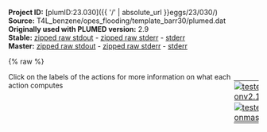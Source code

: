 **Project ID:** [plumID:23.030]({{ '/' | absolute_url }}eggs/23/030/)  
**Source:** T4L_benzene/opes_flooding/template_barr30/plumed.dat  
**Originally used with PLUMED version:** 2.9  
**Stable:** [zipped raw stdout](plumed.dat.plumed.stdout.txt.zip) - [zipped raw stderr](plumed.dat.plumed.stderr.txt.zip) - [stderr](plumed.dat.plumed.stderr)  
**Master:** [zipped raw stdout](plumed.dat.plumed_master.stdout.txt.zip) - [zipped raw stderr](plumed.dat.plumed_master.stderr.txt.zip) - [stderr](plumed.dat.plumed_master.stderr)  

{% raw %}
<div style="width: 100%; float:left">
<div style="width: 90%; float:left" id="value_details_data/T4L_benzene/opes_flooding/template_barr30/plumed.dat"> Click on the labels of the actions for more information on what each action computes </div>
<div style="width: 10%; float:left"><table><tr><td style="padding:1px"><a href="plumed.dat.plumed.stderr"><img src="https://img.shields.io/badge/v2.10-passing-green.svg" alt="tested onv2.10" /></a></td></tr><tr><td style="padding:1px"><a href="plumed.dat.plumed_master.stderr"><img src="https://img.shields.io/badge/master-passing-green.svg" alt="tested onmaster" /></a></td></tr></table></div></div>
<pre style="width=97%;">
<span class="plumedtooltip" style="color:green">WHOLEMOLECULES<span class="right">This action is used to rebuild molecules that can become split by the periodic boundary conditions. <a href="https://www.plumed.org/doc-master/user-doc/html/_w_h_o_l_e_m_o_l_e_c_u_l_e_s.html" style="color:green">More details</a><i></i></span></span> <span class="plumedtooltip">ENTITY0<span class="right">the atoms that make up a molecule that you wish to align<i></i></span></span>=1-2593 <span class="plumedtooltip">ENTITY1<span class="right">the atoms that make up a molecule that you wish to align<i></i></span></span>=2594-2605
<span style="display:none;" id="data/T4L_benzene/opes_flooding/template_barr30/plumed.dat">The WHOLEMOLECULES action with label <b></b> calculates something</span><span class="plumedtooltip" style="color:green">FIT_TO_TEMPLATE<span class="right">This action is used to align a molecule to a template. <a href="https://www.plumed.org/doc-master/user-doc/html/_f_i_t__t_o__t_e_m_p_l_a_t_e.html" style="color:green">More details</a><i></i></span></span> <span class="plumedtooltip">REFERENCE<span class="right">a file in pdb format containing the reference structure and the atoms involved in the CV<i></i></span></span>=heavy_atoms.pdb <span class="plumedtooltip">TYPE<span class="right"> the manner in which RMSD alignment is performed<i></i></span></span>=OPTIMAL

<span style="color:blue" class="comment"># Group definition</span>
<b name="data/T4L_benzene/opes_flooding/template_barr30/plumed.datprot_noh" onclick='showPath("data/T4L_benzene/opes_flooding/template_barr30/plumed.dat","data/T4L_benzene/opes_flooding/template_barr30/plumed.datprot_noh","data/T4L_benzene/opes_flooding/template_barr30/plumed.datprot_noh","violet")'>prot_noh</b><span style="display:none;" id="data/T4L_benzene/opes_flooding/template_barr30/plumed.datprot_noh">The GROUP action with label <b>prot_noh</b> calculates the following quantities:<table  align="center" frame="void" width="95%" cellpadding="5%"><tr><td width="5%"><b> Quantity </b>  </td><td width="5%"><b> Type </b>  </td><td><b> Description </b> </td></tr><tr><td width="5%">prot_noh</td><td width="5%"><font color="violet">atoms</font></td><td>indices of atoms specified in GROUP</td></tr></table></span>: <span class="plumedtooltip" style="color:green">GROUP<span class="right">Define a group of atoms so that a particular list of atoms can be referenced with a single label in definitions of CVs or virtual atoms. <a href="https://www.plumed.org/doc-master/user-doc/html/_g_r_o_u_p.html" style="color:green">More details</a><i></i></span></span> <span class="plumedtooltip">NDX_FILE<span class="right">the name of index file (gromacs syntax)<i></i></span></span>=index.ndx <span class="plumedtooltip">NDX_GROUP<span class="right">the name of the group to be imported (gromacs syntax) - first group found is used by default<i></i></span></span>=Protein-H
<b name="data/T4L_benzene/opes_flooding/template_barr30/plumed.datsph" onclick='showPath("data/T4L_benzene/opes_flooding/template_barr30/plumed.dat","data/T4L_benzene/opes_flooding/template_barr30/plumed.datsph","data/T4L_benzene/opes_flooding/template_barr30/plumed.datsph","violet")'>sph</b><span style="display:none;" id="data/T4L_benzene/opes_flooding/template_barr30/plumed.datsph">The GROUP action with label <b>sph</b> calculates the following quantities:<table  align="center" frame="void" width="95%" cellpadding="5%"><tr><td width="5%"><b> Quantity </b>  </td><td width="5%"><b> Type </b>  </td><td><b> Description </b> </td></tr><tr><td width="5%">sph</td><td width="5%"><font color="violet">atoms</font></td><td>indices of atoms specified in GROUP</td></tr></table></span>: <span class="plumedtooltip" style="color:green">GROUP<span class="right">Define a group of atoms so that a particular list of atoms can be referenced with a single label in definitions of CVs or virtual atoms. <a href="https://www.plumed.org/doc-master/user-doc/html/_g_r_o_u_p.html" style="color:green">More details</a><i></i></span></span> <span class="plumedtooltip">NDX_FILE<span class="right">the name of index file (gromacs syntax)<i></i></span></span>=index.ndx <span class="plumedtooltip">NDX_GROUP<span class="right">the name of the group to be imported (gromacs syntax) - first group found is used by default<i></i></span></span>=sphere
<b name="data/T4L_benzene/opes_flooding/template_barr30/plumed.datbnz" onclick='showPath("data/T4L_benzene/opes_flooding/template_barr30/plumed.dat","data/T4L_benzene/opes_flooding/template_barr30/plumed.datbnz","data/T4L_benzene/opes_flooding/template_barr30/plumed.datbnz","violet")'>bnz</b><span style="display:none;" id="data/T4L_benzene/opes_flooding/template_barr30/plumed.datbnz">The GROUP action with label <b>bnz</b> calculates the following quantities:<table  align="center" frame="void" width="95%" cellpadding="5%"><tr><td width="5%"><b> Quantity </b>  </td><td width="5%"><b> Type </b>  </td><td><b> Description </b> </td></tr><tr><td width="5%">bnz</td><td width="5%"><font color="violet">atoms</font></td><td>indices of atoms specified in GROUP</td></tr></table></span>: <span class="plumedtooltip" style="color:green">GROUP<span class="right">Define a group of atoms so that a particular list of atoms can be referenced with a single label in definitions of CVs or virtual atoms. <a href="https://www.plumed.org/doc-master/user-doc/html/_g_r_o_u_p.html" style="color:green">More details</a><i></i></span></span> <span class="plumedtooltip">NDX_FILE<span class="right">the name of index file (gromacs syntax)<i></i></span></span>=index.ndx <span class="plumedtooltip">NDX_GROUP<span class="right">the name of the group to be imported (gromacs syntax) - first group found is used by default<i></i></span></span>=BNZ_noH

<span class="plumedtooltip" style="color:green">WRAPAROUND<span class="right">Rebuild periodic boundary conditions around chosen atoms. <a href="https://www.plumed.org/doc-master/user-doc/html/_w_r_a_p_a_r_o_u_n_d.html" style="color:green">More details</a><i></i></span></span> <span class="plumedtooltip">ATOMS<span class="right">wrapped atoms<i></i></span></span>=<b name="data/T4L_benzene/opes_flooding/template_barr30/plumed.datbnz">bnz</b> <span class="plumedtooltip">AROUND<span class="right">reference atoms<i></i></span></span>=<b name="data/T4L_benzene/opes_flooding/template_barr30/plumed.datsph">sph</b>

<b name="data/T4L_benzene/opes_flooding/template_barr30/plumed.datsph_center" onclick='showPath("data/T4L_benzene/opes_flooding/template_barr30/plumed.dat","data/T4L_benzene/opes_flooding/template_barr30/plumed.datsph_center","data/T4L_benzene/opes_flooding/template_barr30/plumed.datsph_center","violet")'>sph_center</b><span style="display:none;" id="data/T4L_benzene/opes_flooding/template_barr30/plumed.datsph_center">The COM action with label <b>sph_center</b> calculates the following quantities:<table  align="center" frame="void" width="95%" cellpadding="5%"><tr><td width="5%"><b> Quantity </b>  </td><td width="5%"><b> Type </b>  </td><td><b> Description </b> </td></tr><tr><td width="5%">sph_center</td><td width="5%"><font color="violet">atoms</font></td><td>virtual atom calculated by COM action</td></tr></table></span>: <span class="plumedtooltip" style="color:green">COM<span class="right">Calculate the center of mass for a group of atoms. <a href="https://www.plumed.org/doc-master/user-doc/html/_c_o_m.html" style="color:green">More details</a><i></i></span></span> <span class="plumedtooltip">ATOMS<span class="right">the list of atoms which are involved the virtual atom's definition<i></i></span></span>=<b name="data/T4L_benzene/opes_flooding/template_barr30/plumed.datsph">sph</b>
<b name="data/T4L_benzene/opes_flooding/template_barr30/plumed.datbnz_center" onclick='showPath("data/T4L_benzene/opes_flooding/template_barr30/plumed.dat","data/T4L_benzene/opes_flooding/template_barr30/plumed.datbnz_center","data/T4L_benzene/opes_flooding/template_barr30/plumed.datbnz_center","violet")'>bnz_center</b><span style="display:none;" id="data/T4L_benzene/opes_flooding/template_barr30/plumed.datbnz_center">The COM action with label <b>bnz_center</b> calculates the following quantities:<table  align="center" frame="void" width="95%" cellpadding="5%"><tr><td width="5%"><b> Quantity </b>  </td><td width="5%"><b> Type </b>  </td><td><b> Description </b> </td></tr><tr><td width="5%">bnz_center</td><td width="5%"><font color="violet">atoms</font></td><td>virtual atom calculated by COM action</td></tr></table></span>: <span class="plumedtooltip" style="color:green">COM<span class="right">Calculate the center of mass for a group of atoms. <a href="https://www.plumed.org/doc-master/user-doc/html/_c_o_m.html" style="color:green">More details</a><i></i></span></span> <span class="plumedtooltip">ATOMS<span class="right">the list of atoms which are involved the virtual atom's definition<i></i></span></span>=<b name="data/T4L_benzene/opes_flooding/template_barr30/plumed.datbnz">bnz</b>

<b name="data/T4L_benzene/opes_flooding/template_barr30/plumed.datsph_coord" onclick='showPath("data/T4L_benzene/opes_flooding/template_barr30/plumed.dat","data/T4L_benzene/opes_flooding/template_barr30/plumed.datsph_coord","data/T4L_benzene/opes_flooding/template_barr30/plumed.datsph_coord","black")'>sph_coord</b><span style="display:none;" id="data/T4L_benzene/opes_flooding/template_barr30/plumed.datsph_coord">The POSITION action with label <b>sph_coord</b> calculates the following quantities:<table  align="center" frame="void" width="95%" cellpadding="5%"><tr><td width="5%"><b> Quantity </b>  </td><td width="5%"><b> Type </b>  </td><td><b> Description </b> </td></tr><tr><td width="5%">sph_coord.x</td><td width="5%"><font color="black">scalar</font></td><td>the x-component of the atom position</td></tr><tr><td width="5%">sph_coord.y</td><td width="5%"><font color="black">scalar</font></td><td>the y-component of the atom position</td></tr><tr><td width="5%">sph_coord.z</td><td width="5%"><font color="black">scalar</font></td><td>the z-component of the atom position</td></tr></table></span>: <span class="plumedtooltip" style="color:green">POSITION<span class="right">Calculate the components of the position of an atom. <a href="https://www.plumed.org/doc-master/user-doc/html/_p_o_s_i_t_i_o_n.html" style="color:green">More details</a><i></i></span></span> <span class="plumedtooltip">ATOM<span class="right">the atom number<i></i></span></span>=<b name="data/T4L_benzene/opes_flooding/template_barr30/plumed.datsph_center">sph_center</b> <span class="plumedtooltip">NOPBC<span class="right"> ignore the periodic boundary conditions when calculating distances<i></i></span></span>
<b name="data/T4L_benzene/opes_flooding/template_barr30/plumed.datbnz_coord" onclick='showPath("data/T4L_benzene/opes_flooding/template_barr30/plumed.dat","data/T4L_benzene/opes_flooding/template_barr30/plumed.datbnz_coord","data/T4L_benzene/opes_flooding/template_barr30/plumed.datbnz_coord","black")'>bnz_coord</b><span style="display:none;" id="data/T4L_benzene/opes_flooding/template_barr30/plumed.datbnz_coord">The POSITION action with label <b>bnz_coord</b> calculates the following quantities:<table  align="center" frame="void" width="95%" cellpadding="5%"><tr><td width="5%"><b> Quantity </b>  </td><td width="5%"><b> Type </b>  </td><td><b> Description </b> </td></tr><tr><td width="5%">bnz_coord.x</td><td width="5%"><font color="black">scalar</font></td><td>the x-component of the atom position</td></tr><tr><td width="5%">bnz_coord.y</td><td width="5%"><font color="black">scalar</font></td><td>the y-component of the atom position</td></tr><tr><td width="5%">bnz_coord.z</td><td width="5%"><font color="black">scalar</font></td><td>the z-component of the atom position</td></tr></table></span>: <span class="plumedtooltip" style="color:green">POSITION<span class="right">Calculate the components of the position of an atom. <a href="https://www.plumed.org/doc-master/user-doc/html/_p_o_s_i_t_i_o_n.html" style="color:green">More details</a><i></i></span></span> <span class="plumedtooltip">ATOM<span class="right">the atom number<i></i></span></span>=<b name="data/T4L_benzene/opes_flooding/template_barr30/plumed.datbnz_center">bnz_center</b> <span class="plumedtooltip">NOPBC<span class="right"> ignore the periodic boundary conditions when calculating distances<i></i></span></span>
<br/><b name="data/T4L_benzene/opes_flooding/template_barr30/plumed.databs_x" onclick='showPath("data/T4L_benzene/opes_flooding/template_barr30/plumed.dat","data/T4L_benzene/opes_flooding/template_barr30/plumed.databs_x","data/T4L_benzene/opes_flooding/template_barr30/plumed.databs_x","black")'>abs_x</b><span style="display:none;" id="data/T4L_benzene/opes_flooding/template_barr30/plumed.databs_x">The MATHEVAL action with label <b>abs_x</b> calculates the following quantities:<table  align="center" frame="void" width="95%" cellpadding="5%"><tr><td width="5%"><b> Quantity </b>  </td><td width="5%"><b> Type </b>  </td><td><b> Description </b> </td></tr><tr><td width="5%">abs_x</td><td width="5%"><font color="black">scalar</font></td><td>an arbitrary function</td></tr></table></span>: <span class="plumedtooltip" style="color:green">MATHEVAL<span class="right">An alias to the CUSTOM function that can also be used to calaculate combinations of variables using a custom expression. <a href="https://www.plumed.org/doc-master/user-doc/html/_m_a_t_h_e_v_a_l.html" style="color:green">More details</a><i></i></span></span> <span class="plumedtooltip">ARG<span class="right">the values input to this function<i></i></span></span>=<b name="data/T4L_benzene/opes_flooding/template_barr30/plumed.datbnz_coord">bnz_coord.x</b>,<b name="data/T4L_benzene/opes_flooding/template_barr30/plumed.datsph_coord">sph_coord.x</b> <span class="plumedtooltip">FUNC<span class="right">the function you wish to evaluate<i></i></span></span>=x-y <span class="plumedtooltip">PERIODIC<span class="right">if the output of your function is periodic then you should specify the periodicity of the function<i></i></span></span>=NO
<b name="data/T4L_benzene/opes_flooding/template_barr30/plumed.databs_y" onclick='showPath("data/T4L_benzene/opes_flooding/template_barr30/plumed.dat","data/T4L_benzene/opes_flooding/template_barr30/plumed.databs_y","data/T4L_benzene/opes_flooding/template_barr30/plumed.databs_y","black")'>abs_y</b><span style="display:none;" id="data/T4L_benzene/opes_flooding/template_barr30/plumed.databs_y">The MATHEVAL action with label <b>abs_y</b> calculates the following quantities:<table  align="center" frame="void" width="95%" cellpadding="5%"><tr><td width="5%"><b> Quantity </b>  </td><td width="5%"><b> Type </b>  </td><td><b> Description </b> </td></tr><tr><td width="5%">abs_y</td><td width="5%"><font color="black">scalar</font></td><td>an arbitrary function</td></tr></table></span>: <span class="plumedtooltip" style="color:green">MATHEVAL<span class="right">An alias to the CUSTOM function that can also be used to calaculate combinations of variables using a custom expression. <a href="https://www.plumed.org/doc-master/user-doc/html/_m_a_t_h_e_v_a_l.html" style="color:green">More details</a><i></i></span></span> <span class="plumedtooltip">ARG<span class="right">the values input to this function<i></i></span></span>=<b name="data/T4L_benzene/opes_flooding/template_barr30/plumed.datbnz_coord">bnz_coord.y</b>,<b name="data/T4L_benzene/opes_flooding/template_barr30/plumed.datsph_coord">sph_coord.y</b> <span class="plumedtooltip">FUNC<span class="right">the function you wish to evaluate<i></i></span></span>=x-y <span class="plumedtooltip">PERIODIC<span class="right">if the output of your function is periodic then you should specify the periodicity of the function<i></i></span></span>=NO
<b name="data/T4L_benzene/opes_flooding/template_barr30/plumed.databs_z" onclick='showPath("data/T4L_benzene/opes_flooding/template_barr30/plumed.dat","data/T4L_benzene/opes_flooding/template_barr30/plumed.databs_z","data/T4L_benzene/opes_flooding/template_barr30/plumed.databs_z","black")'>abs_z</b><span style="display:none;" id="data/T4L_benzene/opes_flooding/template_barr30/plumed.databs_z">The MATHEVAL action with label <b>abs_z</b> calculates the following quantities:<table  align="center" frame="void" width="95%" cellpadding="5%"><tr><td width="5%"><b> Quantity </b>  </td><td width="5%"><b> Type </b>  </td><td><b> Description </b> </td></tr><tr><td width="5%">abs_z</td><td width="5%"><font color="black">scalar</font></td><td>an arbitrary function</td></tr></table></span>: <span class="plumedtooltip" style="color:green">MATHEVAL<span class="right">An alias to the CUSTOM function that can also be used to calaculate combinations of variables using a custom expression. <a href="https://www.plumed.org/doc-master/user-doc/html/_m_a_t_h_e_v_a_l.html" style="color:green">More details</a><i></i></span></span> <span class="plumedtooltip">ARG<span class="right">the values input to this function<i></i></span></span>=<b name="data/T4L_benzene/opes_flooding/template_barr30/plumed.datbnz_coord">bnz_coord.z</b>,<b name="data/T4L_benzene/opes_flooding/template_barr30/plumed.datsph_coord">sph_coord.z</b> <span class="plumedtooltip">FUNC<span class="right">the function you wish to evaluate<i></i></span></span>=x-y <span class="plumedtooltip">PERIODIC<span class="right">if the output of your function is periodic then you should specify the periodicity of the function<i></i></span></span>=NO

<b name="data/T4L_benzene/opes_flooding/template_barr30/plumed.datrho" onclick='showPath("data/T4L_benzene/opes_flooding/template_barr30/plumed.dat","data/T4L_benzene/opes_flooding/template_barr30/plumed.datrho","data/T4L_benzene/opes_flooding/template_barr30/plumed.datrho","black")'>rho</b><span style="display:none;" id="data/T4L_benzene/opes_flooding/template_barr30/plumed.datrho">The MATHEVAL action with label <b>rho</b> calculates the following quantities:<table  align="center" frame="void" width="95%" cellpadding="5%"><tr><td width="5%"><b> Quantity </b>  </td><td width="5%"><b> Type </b>  </td><td><b> Description </b> </td></tr><tr><td width="5%">rho</td><td width="5%"><font color="black">scalar</font></td><td>an arbitrary function</td></tr></table></span>: <span class="plumedtooltip" style="color:green">MATHEVAL<span class="right">An alias to the CUSTOM function that can also be used to calaculate combinations of variables using a custom expression. <a href="https://www.plumed.org/doc-master/user-doc/html/_m_a_t_h_e_v_a_l.html" style="color:green">More details</a><i></i></span></span> <span class="plumedtooltip">ARG<span class="right">the values input to this function<i></i></span></span>=<b name="data/T4L_benzene/opes_flooding/template_barr30/plumed.databs_x">abs_x</b>,<b name="data/T4L_benzene/opes_flooding/template_barr30/plumed.databs_y">abs_y</b>,<b name="data/T4L_benzene/opes_flooding/template_barr30/plumed.databs_z">abs_z</b> <span class="plumedtooltip">FUNC<span class="right">the function you wish to evaluate<i></i></span></span>=sqrt(x*x+y*y+z*z) <span class="plumedtooltip">PERIODIC<span class="right">if the output of your function is periodic then you should specify the periodicity of the function<i></i></span></span>=NO
<b name="data/T4L_benzene/opes_flooding/template_barr30/plumed.dattheta" onclick='showPath("data/T4L_benzene/opes_flooding/template_barr30/plumed.dat","data/T4L_benzene/opes_flooding/template_barr30/plumed.dattheta","data/T4L_benzene/opes_flooding/template_barr30/plumed.dattheta","black")'>theta</b><span style="display:none;" id="data/T4L_benzene/opes_flooding/template_barr30/plumed.dattheta">The MATHEVAL action with label <b>theta</b> calculates the following quantities:<table  align="center" frame="void" width="95%" cellpadding="5%"><tr><td width="5%"><b> Quantity </b>  </td><td width="5%"><b> Type </b>  </td><td><b> Description </b> </td></tr><tr><td width="5%">theta</td><td width="5%"><font color="black">scalar</font></td><td>an arbitrary function</td></tr></table></span>: <span class="plumedtooltip" style="color:green">MATHEVAL<span class="right">An alias to the CUSTOM function that can also be used to calaculate combinations of variables using a custom expression. <a href="https://www.plumed.org/doc-master/user-doc/html/_m_a_t_h_e_v_a_l.html" style="color:green">More details</a><i></i></span></span> <span class="plumedtooltip">ARG<span class="right">the values input to this function<i></i></span></span>=<b name="data/T4L_benzene/opes_flooding/template_barr30/plumed.databs_z">abs_z</b>,<b name="data/T4L_benzene/opes_flooding/template_barr30/plumed.datrho">rho</b> <span class="plumedtooltip">FUNC<span class="right">the function you wish to evaluate<i></i></span></span>=acos(x/y) <span class="plumedtooltip">PERIODIC<span class="right">if the output of your function is periodic then you should specify the periodicity of the function<i></i></span></span>=0.,pi
<b name="data/T4L_benzene/opes_flooding/template_barr30/plumed.datphi" onclick='showPath("data/T4L_benzene/opes_flooding/template_barr30/plumed.dat","data/T4L_benzene/opes_flooding/template_barr30/plumed.datphi","data/T4L_benzene/opes_flooding/template_barr30/plumed.datphi","black")'>phi</b><span style="display:none;" id="data/T4L_benzene/opes_flooding/template_barr30/plumed.datphi">The MATHEVAL action with label <b>phi</b> calculates the following quantities:<table  align="center" frame="void" width="95%" cellpadding="5%"><tr><td width="5%"><b> Quantity </b>  </td><td width="5%"><b> Type </b>  </td><td><b> Description </b> </td></tr><tr><td width="5%">phi</td><td width="5%"><font color="black">scalar</font></td><td>an arbitrary function</td></tr></table></span>: <span class="plumedtooltip" style="color:green">MATHEVAL<span class="right">An alias to the CUSTOM function that can also be used to calaculate combinations of variables using a custom expression. <a href="https://www.plumed.org/doc-master/user-doc/html/_m_a_t_h_e_v_a_l.html" style="color:green">More details</a><i></i></span></span> <span class="plumedtooltip">ARG<span class="right">the values input to this function<i></i></span></span>=<b name="data/T4L_benzene/opes_flooding/template_barr30/plumed.databs_x">abs_x</b>,<b name="data/T4L_benzene/opes_flooding/template_barr30/plumed.databs_y">abs_y</b> <span class="plumedtooltip">FUNC<span class="right">the function you wish to evaluate<i></i></span></span>=atan2(y,x) <span class="plumedtooltip">PERIODIC<span class="right">if the output of your function is periodic then you should specify the periodicity of the function<i></i></span></span>=-pi,pi


<span style="color:blue" class="comment"># Coordination number</span>
<span id="data/T4L_benzene/opes_flooding/template_barr30/plumed.datdefc_short"><b name="data/T4L_benzene/opes_flooding/template_barr30/plumed.datc" onclick='showPath("data/T4L_benzene/opes_flooding/template_barr30/plumed.dat","data/T4L_benzene/opes_flooding/template_barr30/plumed.datc","data/T4L_benzene/opes_flooding/template_barr30/plumed.datc","black")'>c</b><span style="display:none;" id="data/T4L_benzene/opes_flooding/template_barr30/plumed.datc">The COORDINATION action with label <b>c</b> calculates the following quantities:<table  align="center" frame="void" width="95%" cellpadding="5%"><tr><td width="5%"><b> Quantity </b>  </td><td width="5%"><b> Type </b>  </td><td><b> Description </b> </td></tr><tr><td width="5%">c</td><td width="5%"><font color="black">scalar</font></td><td>the value of the coordination</td></tr></table></span>: <span class="plumedtooltip" style="color:green">COORDINATION<span class="right">Calculate coordination numbers. This action has <a class="toggler" href='javascript:;' onclick='toggleDisplay("data/T4L_benzene/opes_flooding/template_barr30/plumed.datdefc");'>hidden defaults</a>. <a href="https://www.plumed.org/doc-master/user-doc/html/_c_o_o_r_d_i_n_a_t_i_o_n.html">More details</a><i></i></span></span> <span class="plumedtooltip">GROUPA<span class="right">First list of atoms<i></i></span></span>=<b name="data/T4L_benzene/opes_flooding/template_barr30/plumed.datbnz">bnz</b> <span class="plumedtooltip">GROUPB<span class="right">Second list of atoms (if empty, N*(N-1)/2 pairs in GROUPA are counted)<i></i></span></span>=<b name="data/T4L_benzene/opes_flooding/template_barr30/plumed.datprot_noh">prot_noh</b> <span class="plumedtooltip">R_0<span class="right">The r_0 parameter of the switching function<i></i></span></span>=0.45
</span><span id="data/T4L_benzene/opes_flooding/template_barr30/plumed.datdefc_long" style="display:none;"><b name="data/T4L_benzene/opes_flooding/template_barr30/plumed.datc" onclick='showPath("data/T4L_benzene/opes_flooding/template_barr30/plumed.dat","data/T4L_benzene/opes_flooding/template_barr30/plumed.datc","data/T4L_benzene/opes_flooding/template_barr30/plumed.datc","black")'>c</b>: <span class="plumedtooltip" style="color:green">COORDINATION<span class="right">Calculate coordination numbers. This action uses the <a class="toggler" href='javascript:;' onclick='toggleDisplay("data/T4L_benzene/opes_flooding/template_barr30/plumed.datdefc");'>defaults shown here</a>. <a href="https://www.plumed.org/doc-master/user-doc/html/_c_o_o_r_d_i_n_a_t_i_o_n.html">More details</a><i></i></span></span> <span class="plumedtooltip">GROUPA<span class="right">First list of atoms<i></i></span></span>=<b name="data/T4L_benzene/opes_flooding/template_barr30/plumed.datbnz">bnz</b> <span class="plumedtooltip">GROUPB<span class="right">Second list of atoms (if empty, N*(N-1)/2 pairs in GROUPA are counted)<i></i></span></span>=<b name="data/T4L_benzene/opes_flooding/template_barr30/plumed.datprot_noh">prot_noh</b> <span class="plumedtooltip">R_0<span class="right">The r_0 parameter of the switching function<i></i></span></span>=0.45  <span class="plumedtooltip">D_0<span class="right"> The d_0 parameter of the switching function<i></i></span></span>=0.0 <span class="plumedtooltip">NN<span class="right"> The n parameter of the switching function <i></i></span></span>=6 <span class="plumedtooltip">MM<span class="right"> The m parameter of the switching function; 0 implies 2*NN<i></i></span></span>=0
</span><br/><br/><span style="color:blue" class="comment">#OPES Flooding</span>
<b name="data/T4L_benzene/opes_flooding/template_barr30/plumed.dattarget" onclick='showPath("data/T4L_benzene/opes_flooding/template_barr30/plumed.dat","data/T4L_benzene/opes_flooding/template_barr30/plumed.dattarget","data/T4L_benzene/opes_flooding/template_barr30/plumed.dattarget","black")'>target</b><span style="display:none;" id="data/T4L_benzene/opes_flooding/template_barr30/plumed.dattarget">The CUSTOM action with label <b>target</b> calculates the following quantities:<table  align="center" frame="void" width="95%" cellpadding="5%"><tr><td width="5%"><b> Quantity </b>  </td><td width="5%"><b> Type </b>  </td><td><b> Description </b> </td></tr><tr><td width="5%">target</td><td width="5%"><font color="black">scalar</font></td><td>an arbitrary function</td></tr></table></span>: <span class="plumedtooltip" style="color:green">CUSTOM<span class="right">Calculate a combination of variables using a custom expression. <a href="https://www.plumed.org/doc-master/user-doc/html/_c_u_s_t_o_m.html" style="color:green">More details</a><i></i></span></span> <span class="plumedtooltip">ARG<span class="right">the values input to this function<i></i></span></span>=<b name="data/T4L_benzene/opes_flooding/template_barr30/plumed.datrho">rho</b> <span class="plumedtooltip">FUNC<span class="right">the function you wish to evaluate<i></i></span></span>=step(x-0.9) <span class="plumedtooltip">PERIODIC<span class="right">if the output of your function is periodic then you should specify the periodicity of the function<i></i></span></span>=NO

<span id="data/T4L_benzene/opes_flooding/template_barr30/plumed.datdefopes_short"><b name="data/T4L_benzene/opes_flooding/template_barr30/plumed.datopes" onclick='showPath("data/T4L_benzene/opes_flooding/template_barr30/plumed.dat","data/T4L_benzene/opes_flooding/template_barr30/plumed.datopes","data/T4L_benzene/opes_flooding/template_barr30/plumed.datopes","black")'>opes</b><span style="display:none;" id="data/T4L_benzene/opes_flooding/template_barr30/plumed.datopes">The OPES_METAD action with label <b>opes</b> calculates the following quantities:<table  align="center" frame="void" width="95%" cellpadding="5%"><tr><td width="5%"><b> Quantity </b>  </td><td width="5%"><b> Type </b>  </td><td><b> Description </b> </td></tr><tr><td width="5%">opes.bias</td><td width="5%"><font color="black">scalar</font></td><td>the instantaneous value of the bias potential</td></tr><tr><td width="5%">opes.rct</td><td width="5%"><font color="black">scalar</font></td><td>estimate of c(t). log(exp(beta V)/beta, should become flat as the simulation converges. Do NOT use for reweighting</td></tr><tr><td width="5%">opes.zed</td><td width="5%"><font color="black">scalar</font></td><td>estimate of Z_n. should become flat once no new CV-space region is explored</td></tr><tr><td width="5%">opes.neff</td><td width="5%"><font color="black">scalar</font></td><td>effective sample size</td></tr><tr><td width="5%">opes.nker</td><td width="5%"><font color="black">scalar</font></td><td>total number of compressed kernels used to represent the bias</td></tr></table></span>: <span class="plumedtooltip" style="color:green">OPES_METAD<span class="right">On-the-fly probability enhanced sampling with metadynamics-like target distribution. This action has <a class="toggler" href='javascript:;' onclick='toggleDisplay("data/T4L_benzene/opes_flooding/template_barr30/plumed.datdefopes");'>hidden defaults</a>. <a href="https://www.plumed.org/doc-master/user-doc/html/_o_p_e_s__m_e_t_a_d.html">More details</a><i></i></span></span> ...
  <span class="plumedtooltip">ARG<span class="right">the labels of the scalars on which the bias will act<i></i></span></span>=<b name="data/T4L_benzene/opes_flooding/template_barr30/plumed.datrho">rho</b>,<b name="data/T4L_benzene/opes_flooding/template_barr30/plumed.datc">c</b>
  <span class="plumedtooltip">PACE<span class="right">the frequency for kernel deposition<i></i></span></span>=500
  <span class="plumedtooltip">BARRIER<span class="right">the free energy barrier to be overcome<i></i></span></span>=30
  <span class="plumedtooltip">TEMP<span class="right"> temperature<i></i></span></span>=300.0
  <span class="plumedtooltip">EXCLUDED_REGION<span class="right">kernels are not deposited when the action provided here has a nonzero value, see example above<i></i></span></span>=<b name="data/T4L_benzene/opes_flooding/template_barr30/plumed.dattarget">target</b>
  <span class="plumedtooltip">RESTART<span class="right">allows per-action setting of restart (YES/NO/AUTO)<i></i></span></span>=NO
...
</span><span id="data/T4L_benzene/opes_flooding/template_barr30/plumed.datdefopes_long" style="display:none;"><b name="data/T4L_benzene/opes_flooding/template_barr30/plumed.datopes" onclick='showPath("data/T4L_benzene/opes_flooding/template_barr30/plumed.dat","data/T4L_benzene/opes_flooding/template_barr30/plumed.datopes","data/T4L_benzene/opes_flooding/template_barr30/plumed.datopes","black")'>opes</b>: <span class="plumedtooltip" style="color:green">OPES_METAD<span class="right">On-the-fly probability enhanced sampling with metadynamics-like target distribution. This action uses the <a class="toggler" href='javascript:;' onclick='toggleDisplay("data/T4L_benzene/opes_flooding/template_barr30/plumed.datdefopes");'>defaults shown here</a>. <a href="https://www.plumed.org/doc-master/user-doc/html/_o_p_e_s__m_e_t_a_d.html">More details</a><i></i></span></span> ...
  <span class="plumedtooltip">ARG<span class="right">the labels of the scalars on which the bias will act<i></i></span></span>=<b name="data/T4L_benzene/opes_flooding/template_barr30/plumed.datrho">rho</b>,<b name="data/T4L_benzene/opes_flooding/template_barr30/plumed.datc">c</b>
  <span class="plumedtooltip">PACE<span class="right">the frequency for kernel deposition<i></i></span></span>=500
  <span class="plumedtooltip">BARRIER<span class="right">the free energy barrier to be overcome<i></i></span></span>=30
  <span class="plumedtooltip">TEMP<span class="right"> temperature<i></i></span></span>=300.0
  <span class="plumedtooltip">EXCLUDED_REGION<span class="right">kernels are not deposited when the action provided here has a nonzero value, see example above<i></i></span></span>=<b name="data/T4L_benzene/opes_flooding/template_barr30/plumed.dattarget">target</b>
  <span class="plumedtooltip">RESTART<span class="right">allows per-action setting of restart (YES/NO/AUTO)<i></i></span></span>=NO
 <span class="plumedtooltip">SIGMA<span class="right"> the initial widths of the kernels<i></i></span></span>=ADAPTIVE <span class="plumedtooltip">COMPRESSION_THRESHOLD<span class="right"> merge kernels if closer than this threshold, in units of sigma<i></i></span></span>=1 <span class="plumedtooltip">FILE<span class="right"> a file in which the list of all deposited kernels is stored<i></i></span></span>=KERNELS
...
</span><br/><span class="plumedtooltip" style="color:green">COMMITTOR<span class="right">Does a committor analysis. <a href="https://www.plumed.org/doc-master/user-doc/html/_c_o_m_m_i_t_t_o_r.html" style="color:green">More details</a><i></i></span></span> ...
  <span class="plumedtooltip">ARG<span class="right">the labels of the values which is being used to define the committor surface<i></i></span></span>=<b name="data/T4L_benzene/opes_flooding/template_barr30/plumed.datrho">rho</b>
  <span class="plumedtooltip">STRIDE<span class="right"> the frequency with which the CVs are analyzed<i></i></span></span>=1000
  <span class="plumedtooltip">BASIN_LL1<span class="right">List of lower limits for basin #<i></i></span></span>=2.5
  <span class="plumedtooltip">BASIN_UL1<span class="right">List of upper limits for basin #<i></i></span></span>=10.0
... COMMITTOR


<br/><span class="plumedtooltip" style="color:green">PRINT<span class="right">Print quantities to a file. <a href="https://www.plumed.org/doc-master/user-doc/html/_p_r_i_n_t.html" style="color:green">More details</a><i></i></span></span> <span class="plumedtooltip">ARG<span class="right">the labels of the values that you would like to print to the file<i></i></span></span>=<b name="data/T4L_benzene/opes_flooding/template_barr30/plumed.datrho">rho</b>,<b name="data/T4L_benzene/opes_flooding/template_barr30/plumed.dattheta">theta</b>,<b name="data/T4L_benzene/opes_flooding/template_barr30/plumed.datphi">phi</b>,<b name="data/T4L_benzene/opes_flooding/template_barr30/plumed.datc">c</b>,<b name="data/T4L_benzene/opes_flooding/template_barr30/plumed.datopes">opes.*</b> <span class="plumedtooltip">FILE<span class="right">the name of the file on which to output these quantities<i></i></span></span>=COLVAR <span class="plumedtooltip">STRIDE<span class="right"> the frequency with which the quantities of interest should be output<i></i></span></span>=500
<span class="plumedtooltip" style="color:green">PRINT<span class="right">Print quantities to a file. <a href="https://www.plumed.org/doc-master/user-doc/html/_p_r_i_n_t.html" style="color:green">More details</a><i></i></span></span> <span class="plumedtooltip">ARG<span class="right">the labels of the values that you would like to print to the file<i></i></span></span>=<b name="data/T4L_benzene/opes_flooding/template_barr30/plumed.datopes">opes.bias</b> <span class="plumedtooltip">FILE<span class="right">the name of the file on which to output these quantities<i></i></span></span>=COLVARb <span class="plumedtooltip">STRIDE<span class="right"> the frequency with which the quantities of interest should be output<i></i></span></span>=10


<span class="plumedtooltip" style="color:green">FLUSH<span class="right">This command instructs plumed to flush all the open files with a user specified frequency. <a href="https://www.plumed.org/doc-master/user-doc/html/_f_l_u_s_h.html" style="color:green">More details</a><i></i></span></span> <span class="plumedtooltip">STRIDE<span class="right">the frequency with which all the open files should be flushed<i></i></span></span>=500
</pre>
{% endraw %}
